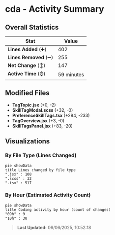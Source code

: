 # cda - Activity Summary 

## Overall Statistics

| Stat                   | Value                                                             |
| ---------------------- | ----------------------------------------------------------------- |
| **Lines Added** (➕)   | 402                                          |
| **Lines Removed** (➖) | 255                                        |
| **Net Change** (↕)    | 147                |
| **Active Time** (⌚)   | 59 minutes |


## Modified Files
- **TagTopic.jsx** (+0, -2)
- **SkillTagModal.scss** (+32, -0)
- **PreferenceSkillTags.tsx** (+284, -233)
- **TagOverview.jsx** (+3, -0)
- **SkillTagsPanel.jsx** (+83, -20)

## Visualizations

### By File Type (Lines Changed)

```mermaid
pie showData
title Lines changed by file type
".jsx" : 108
".scss" : 32
".tsx" : 517
```

### By Hour (Estimated Activity Count)

```mermaid
pie showData
title Coding activity by hour (count of changes)
"09h" : 9
"10h" : 30
```


> **Last Updated:** 06/06/2025, 10:52:18
